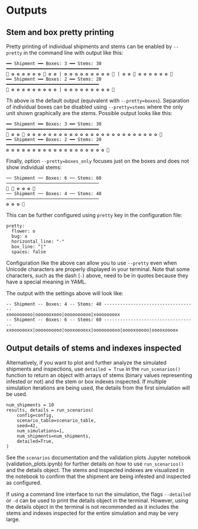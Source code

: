 # Outputs

## Stem and box pretty printing

Pretty printing of individual shipments and stems can be enabled by `--pretty`
in the command line with output like this:

```
━━ Shipment ━━ Boxes: 3 ━━ Stems: 30 ━━━━━━━━━━━━━━━━━━━━━━━━━━━━━━━━━━━
🐛 ✿ ✿ ✿ ✿ ✿ ✿ 🐛 ✿ ✿ | ✿ ✿ ✿ ✿ ✿ ✿ ✿ ✿ ✿ 🐛 | ✿ ✿ 🐛 ✿ ✿ ✿ ✿ ✿ ✿ 🐛
━━ Shipment ━━ Boxes: 2 ━━ Stems: 20 ━━━━━━━━━━━━━━━━━━━━━━━━━━━━━━━━━━━
🐛 ✿ ✿ ✿ ✿ ✿ ✿ ✿ ✿ ✿ | ✿ ✿ ✿ ✿ ✿ ✿ ✿ ✿ ✿ 🐛
```

Th above is the default output (equivalent with `--pretty=boxes`). Separation of
individual boxes can be disabled using `--pretty=stems` where the only unit
shown graphically are the stems. Possible output looks like this:

```
━━ Shipment ━━ Boxes: 3 ━━ Stems: 30 ━━━━━━━━━━━━━━━━━━━━━━━━━━━━━━━━━━━
🐛 ✿ ✿ 🐛 ✿ ✿ ✿ ✿ ✿ ✿ ✿ ✿ ✿ ✿ ✿ ✿ ✿ ✿ ✿ ✿ ✿ ✿ ✿ ✿ ✿ ✿ ✿ ✿ ✿ 🐛
━━ Shipment ━━ Boxes: 2 ━━ Stems: 20 ━━━━━━━━━━━━━━━━━━━━━━━━━━━━━━━━━━━
✿ ✿ ✿ ✿ ✿ ✿ ✿ ✿ ✿ ✿ ✿ ✿ ✿ ✿ ✿ ✿ ✿ ✿ ✿ 🐛
```

Finally, option `--pretty=boxes_only` focuses just on the boxes and does not
show individual stems:

```
── Shipment ── Boxes: 6 ── Stems: 60 ───────────────────────────────────
🐛 🐛 ✿ ✿ ✿ 🐛
── Shipment ── Boxes: 4 ── Stems: 40 ───────────────────────────────────
✿ ✿ ✿ 🐛
```

This can be further configured using `pretty` key in the configuration file:

```
pretty:
  flower: o
  bug: x
  horizontal_line: "-"
  box_line: "|"
  spaces: false
```

Configuration like the above can allow you to use `--pretty` even when Unicode
characters are properly displayed in your terminal. Note that some characters,
such as the dash (`-`) above, need to be in quotes because they have a special
meaning in YAML.

The output with the settings above will look like:

```
-- Shipment -- Boxes: 4 -- Stems: 40 -----------------------------------
xooooooooo|ooooooxooo|oooooooooo|xoooooooox
-- Shipment -- Boxes: 6 -- Stems: 60 -----------------------------------
xxooooooxx|oooooooooo|oooxooooxx|ooooooooxo|ooooxooooo|ooooxoooox
```

## Output details of stems and indexes inspected

Alternatively, if you want to plot and further analyze the simulated shipments
and inspections, use `detailed = True` in the `run_scenarios()` function to
return an object with arrays of stems (binary values representing infested or
not) and the stem or box indexes inspected. If multiple simulation iterations
are being used, the details from the first simulation will be used.

```
num_shipments = 10
results, details = run_scenarios(
    config=config,
    scenario_table=scenario_table,
    seed=42,
    num_simulations=1,
    num_shipments=num_shipments,
    detailed=True,
)
```

See the `scenarios` documentation and the validation plots Jupyter notebook
(validation_plots.ipynb) for further details on how to use `run_scenarios()` and
the details object. The stems and inspected indexes are visualized in the
notebook to confirm that the shipment are being infested and inspected as
configured.

If using a command line interface to run the simulation, the flags `--detailed`
or `-d` can be used to print the details object in the terminal. However, using
the details object in the terminal is not recommended as it includes the stems
and indexes inspected for the entire simulation and may be very large.

